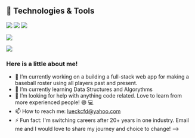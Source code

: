 ## 🔧 Technologies & Tools
![](https://img.shields.io/badge/Code-JavaScript-informational?style=flat&logo=javascript&logoColor=white&color=ED6A5A)
![](https://img.shields.io/badge/Code-Python-informational?style=flat&logo=go&logoColor=white&color=ED6A5A)
![](https://img.shields.io/badge/Shell-Bash-informational?style=flat&logo=gnu-bash&logoColor=white&color=ED6A5A)


<img
  align="center"
  src="https://github-readme-stats.vercel.app/api/?username=jefflueck&theme=synthwave"
/>

<a href="https://github.com/jefflueck">
  <img align="center" src="https://github-readme-stats.vercel.app/api/top-langs/?username=jefflueck&hide=java,html&title_color=ffffff&text_color=c9cacc&icon_color=2bbc8a&bg_color=ED6A5A" />
</a>

### Here is a little about me!
- 🔭 I’m currently working on a building a full-stack web app for making a baseball roster using all players past and present.
- 🌱 I’m currently learning Data Structures and Algorythms
- 🤔 I’m looking for help with anything code related. Love to learn from more experienced people! 😄 💻
- 📫 How to reach me: lueckcfd@yahoo.com
- ⚡ Fun fact: I'm switching careers after 20+ years in one industry. Email me and I would love to share my journey and choice to change!
-->
